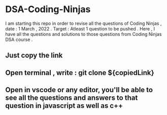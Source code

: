 # DSA-Coding-Ninjas
I am starting this repo in order to revise all the questions of Coding Ninjas , date  : 1 March , 2022 .
Target : Atleast 1 question to be pushed .
Here , I have all the questions and solutions to those questions from Coding Ninjas DSA course .


## Just copy the link 
## Open terminal , write : git clone ${copiedLink} 
## Open in vscode or any editor, you'll be able to see all the questions and answers to that question in javascript as well as c++
